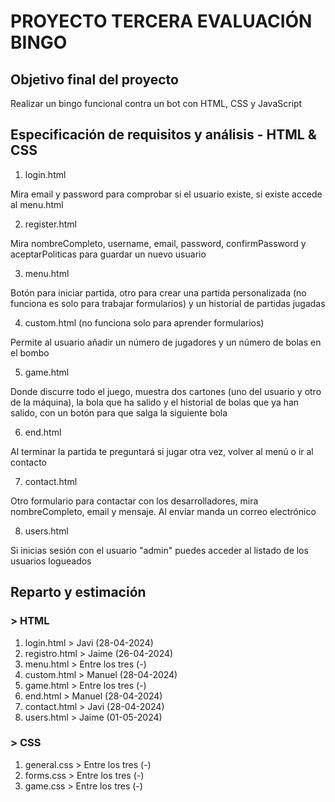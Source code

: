 # PROYECTO TERCERA EVALUACIÓN BINGO

## Objetivo final del proyecto
Realizar un bingo funcional contra un bot con HTML, CSS y JavaScript

## Especificación de requisitos y análisis - HTML & CSS

1. login.html
   
Mira email y password para comprobar si el usuario existe, si existe accede al menu.html

2. register.html
   
Mira nombreCompleto, username, email, password, confirmPassword y aceptarPoliticas para guardar un nuevo usuario

3. menu.html

Botón para iniciar partida, otro para crear una partida personalizada (no funciona es solo para trabajar formularios) y un historial de partidas jugadas

4. custom.html (no funciona solo para aprender formularios) 

Permite al usuario añadir un número de jugadores y un número de bolas en el bombo
   
5. game.html

Donde discurre todo el juego, muestra dos cartones (uno del usuario y otro de la máquina), la bola que ha salido y el historial de bolas que ya han salido, con un botón para que salga la siguiente bola

6. end.html

Al terminar la partida te preguntará si jugar otra vez, volver al menú o ir al contacto

7. contact.html

Otro formulario para contactar con los desarrolladores, mira nombreCompleto, email y mensaje. Al enviar manda un correo electrónico

8. users.html

Si inicias sesión con el usuario "admin" puedes acceder al listado de los usuarios logueados
   

## Reparto y estimación
### > HTML

1. login.html > Javi (28-04-2024)
2. registro.html > Jaime (26-04-2024)
3. menu.html > Entre los tres (-)
4. custom.html > Manuel (28-04-2024)
5. game.html > Entre los tres (-)
6. end.html > Manuel (28-04-2024)
7. contact.html > Javi (28-04-2024)
8. users.html > Jaime (01-05-2024)

### > CSS

1. general.css > Entre los tres (-)
2. forms.css > Entre los tres (-)
3. game.css > Entre los tres (-)
